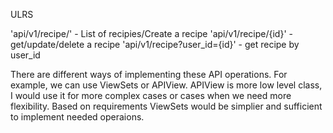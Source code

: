 
ULRS

'api/v1/recipe/' - List of recipies/Create a recipe
'api/v1/recipe/{id}' - get/update/delete a recipe
'api/v1/recipe?user_id={id}' -  get recipe by user_id

There are different ways of implementing these API operations. For example, we can use ViewSets or APIView.
APIView is more low level class, I would use it for more complex cases or cases when we need more flexibility. 
Based on requirements ViewSets would be simplier and sufficient to implement needed operaions.





